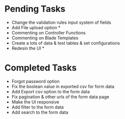 # Pending Tasks
- Change the validation rules input system of fields
- Add File upload option *
- Commenting on Controller Functions
- Commenting on Blade Templates
- Create a lots of data & test tables & set configurations
- Redesin the UI *

# Completed Tasks
- Forgot password option
- Fix the boolean value in exported csv for form data
- Add Export csv option to the form data
- Fix pagination & other urls of the form data page
- Make the UI responsive
- Add filter to the form data
- Add search to the form data